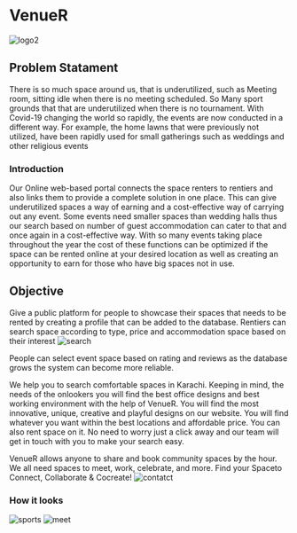 # VenueR
![logo2](https://user-images.githubusercontent.com/31243714/106273239-2441d080-6254-11eb-8c5e-58564a8bb5a4.png)
## Problem Statament
There is so much space around us, that is underutilized, such as Meeting room, sitting idle when there is no meeting scheduled. So Many sport grounds that that are underutilized when there is no tournament. With Covid-19 changing the world so rapidly, the events are now conducted in a different way. For example, the home lawns that were previously not utilized, have been rapidly used for small gatherings such as weddings and other religious events
### Introduction
Our Online web-based portal connects the space renters to rentiers and also links them to provide a complete solution in one place. This can give underutilized spaces a way of earning and a cost-effective way of carrying out any event. Some events need smaller spaces than wedding halls thus our search based on number of guest accommodation can cater to that and once again in a cost-effective way.
With so many events taking place throughout the year the cost of these functions can be optimized if the space can be rented online at your desired location as well as creating an opportunity to earn for those who have big spaces not in use. 
## Objective
Give a public platform for people to showcase their spaces that needs to be rented by creating a profile that can be added to the database. 
Rentiers can search space according to type, price and accommodation space based on their interest 
![search](https://user-images.githubusercontent.com/31243714/106276636-b26c8580-6259-11eb-857a-545407f1b937.JPG)

People can select event space based on rating and reviews as the database grows the system can become more reliable. 

We help you to search comfortable spaces in Karachi. Keeping in mind, the needs of the onlookers you will find the best office designs and best working environment with the help of VenueR. You will find the most innovative, unique, creative and playful designs on our website. You will find whatever you want within the best locations and affordable price.
You can also rent space on it. No need to worry just a click away and our team will get in touch with you to make your search easy.


VenueR allows anyone to share and book community spaces by the hour. We all need spaces to meet, work, celebrate, and more. Find your Spaceto Connect, Collaborate & Cocreate!
![contatct](https://user-images.githubusercontent.com/31243714/106277527-18a5d800-625b-11eb-98df-cd094d3b4796.JPG)

### How it looks

![sports](https://user-images.githubusercontent.com/31243714/106276775-e051ca00-6259-11eb-8be2-e9af783bf642.JPG)
![meet](https://user-images.githubusercontent.com/31243714/106277761-6ae6f900-625b-11eb-9343-15472448a96f.JPG)



